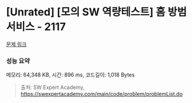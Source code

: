 # [Unrated] [모의 SW 역량테스트] 홈 방범 서비스 - 2117 

[문제 링크](https://swexpertacademy.com/main/code/problem/problemDetail.do?contestProbId=AV5V61LqAf8DFAWu) 

### 성능 요약

메모리: 64,348 KB, 시간: 896 ms, 코드길이: 1,018 Bytes



> 출처: SW Expert Academy, https://swexpertacademy.com/main/code/problem/problemList.do